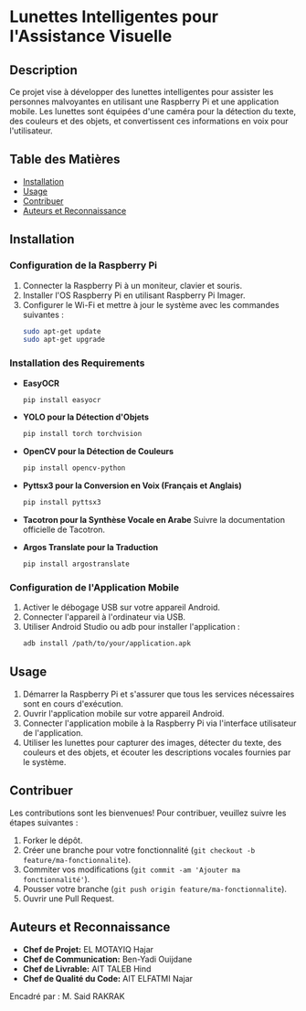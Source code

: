 # Lunettes Intelligentes pour l'Assistance Visuelle
## Description
Ce projet vise à développer des lunettes intelligentes pour assister les personnes malvoyantes en utilisant une Raspberry Pi et une application mobile. Les lunettes sont équipées d'une caméra pour la détection du texte, des couleurs et des objets, et convertissent ces informations en voix pour l'utilisateur.
## Table des Matières
- [Installation](#installation)
- [Usage](#usage)
- [Contribuer](#contribuer)
- [Auteurs et Reconnaissance](#auteurs-et-reconnaissance)
## Installation

### Configuration de la Raspberry Pi

1. Connecter la Raspberry Pi à un moniteur, clavier et souris.
2. Installer l'OS Raspberry Pi en utilisant Raspberry Pi Imager.
3. Configurer le Wi-Fi et mettre à jour le système avec les commandes suivantes :
    ```sh
    sudo apt-get update
    sudo apt-get upgrade
    ```

### Installation des Requirements

- **EasyOCR**
    ```sh
    pip install easyocr
    ```

- **YOLO pour la Détection d'Objets**
    ```sh
    pip install torch torchvision
    ```

- **OpenCV pour la Détection de Couleurs**
    ```sh
    pip install opencv-python
    ```

- **Pyttsx3 pour la Conversion en Voix (Français et Anglais)**
    ```sh
    pip install pyttsx3
    ```

- **Tacotron pour la Synthèse Vocale en Arabe**
    Suivre la documentation officielle de Tacotron.

- **Argos Translate pour la Traduction**
    ```sh
    pip install argostranslate
    ```

### Configuration de l'Application Mobile

1. Activer le débogage USB sur votre appareil Android.
2. Connecter l'appareil à l'ordinateur via USB.
3. Utiliser Android Studio ou adb pour installer l'application :
    ```sh
    adb install /path/to/your/application.apk
    ```
## Usage
1. Démarrer la Raspberry Pi et s'assurer que tous les services nécessaires sont en cours d'exécution.
2. Ouvrir l'application mobile sur votre appareil Android.
3. Connecter l'application mobile à la Raspberry Pi via l'interface utilisateur de l'application.
4. Utiliser les lunettes pour capturer des images, détecter du texte, des couleurs et des objets, et écouter les descriptions vocales fournies par le système.
   
## Contribuer
Les contributions sont les bienvenues! Pour contribuer, veuillez suivre les étapes suivantes :
1. Forker le dépôt.
2. Créer une branche pour votre fonctionnalité (`git checkout -b feature/ma-fonctionnalite`).
3. Commiter vos modifications (`git commit -am 'Ajouter ma fonctionnalité'`).
4. Pousser votre branche (`git push origin feature/ma-fonctionnalite`).
5. Ouvrir une Pull Request.

## Auteurs et Reconnaissance
- **Chef de Projet:** EL MOTAYIQ Hajar
- **Chef de Communication:** Ben-Yadi Ouijdane
- **Chef de Livrable:** AIT TALEB Hind
- **Chef de Qualité du Code:** AIT ELFATMI Najar

Encadré par : M. Said RAKRAK

